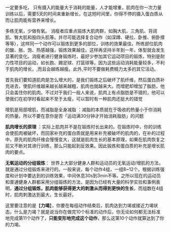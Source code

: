 一定要多吃， 只有摄入的能量大于消耗的能量，人才能增重，肌肉在你一次力量训练以后，需要5天的时间来重新增长，在这短时间里，你得不停的摄入蛋白质从而让肌肉能有营养来增长。

多练无氧，少做有氧。 消瘦者应重点锻炼大肌肉群，如胸大肌、三角肌、背阔肌、臀大肌和股四头肌等。并尽可能选择复合动作（如深蹲、硬拉、卧推、俯卧撑等等），这样同一个动作可以锻炼到更多的部位，训练的效果最佳。所练部位肌肉的酸、胀、饱、热感越强，锻炼效果越佳。这样再坚持半年到一年，体型就会发生显著的变化。消瘦者进行健身锻炼时，最好少参加其它运动项目的锻炼，特别是耐力性项目的运动，如长跑、踢足球、打篮球等。因为这些运动消耗能量较多，不利于肌肉的增长，,而且会越练越瘦。此外,平时不要做耗费精力太多的其它活动。

首先我们要知道肌肉是怎么增大的，是我们锻炼之后破坏了肌纤维，然后蛋白质补充进去，使肌纤维越来越长越来越粗，肌肉也就越来大。而增肥却增加了脂肪，他只会盖住你的肌肉。不过对于我们一般人来说，肌肉上有点脂肪是不错的，他可以使我们在初学时看起来不至于太瘦，可以暂时有一种肌肉还挺大的错觉

增肌是局部增肌，而减脂是全身减脂 ：减脂的本质就在于吸收的热量小于你消耗的热量。所以不要在意你是否「运动满30分钟才开始消耗脂肪」的问题


**肌肉增长的原理** ：实际上肌肉并不是在锻炼时长出来的。在锻炼时中，你的训练会使肌肉被破坏，而回家补充的蛋白质就是用来补充被破坏的肌肉的，在补的过程中，原先的肌肉纤维会慢慢变大，这就是肌肉生长的基本原理，如果在肌肉恢复之前又不断对其进行训练，那么只能起到反效果。因此锻炼和蛋白质的补充是增长肌肉的要点。

**无氧运动的分组锻炼**： 世界上大部分健身人群和运动员的无氧运动/增肌的方法，就是通过分组锻炼来进行的。一般来说，每个动作4组，一组8~12个。根据训练强度和计划中要达到的训练效果，中间休息30s到3min不等。之所以现在的运动员和普通健身人群都采用分组锻炼的方法，是因为已经有大量的科学实验和事例表明，**通过分组锻炼，肌肉能够获得更大的刺激从而得到更快的生长**，而组数在4组时，肌肉刺激达到最大，生长最好。
 
这里要注意的是【**力竭**】，你要在每组动作结束后，肌肉达到力竭或接近力竭状态，什么是力竭？就是说当你在做完10个标准的动作后，你无论如何都无法标准地完成第11个动作了，**只能变形地完成这个动作**，那么这第10个动作就算达到了你的力竭。


